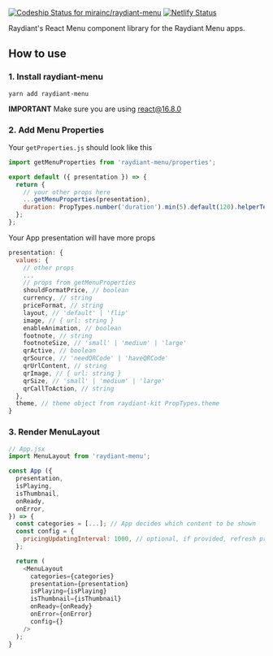 [![Codeship Status for mirainc/raydiant-menu](https://app.codeship.com/projects/3885e309-9d92-4362-8485-ea00332428b0/status?branch=main)](https://app.codeship.com/projects/447621)
[![Netlify Status](https://api.netlify.com/api/v1/badges/36c0b433-bcd5-4ba7-ae88-b10f0a967730/deploy-status)](https://app.netlify.com/sites/raydiant-menu/deploys)

Raydiant's React Menu component library for the Raydiant Menu apps.

## How to use
### 1. Install raydiant-menu
`yarn add raydiant-menu`

**IMPORTANT** Make sure you are using react@16.8.0

### 2. Add Menu Properties
Your `getProperties.js` should look like this
```js
import getMenuProperties from 'raydiant-menu/properties';

export default ({ presentation }) => {
  return {
    // your other props here
    ...getMenuProperties(presentation),
    duration: PropTypes.number('duration').min(5).default(120).helperText('time in seconds.'),
  };
};
```
Your App presentation will have more props
```js
presentation: {
  values: {
    // other props
    ...
    // props from getMenuProperties
    shouldFormatPrice, // boolean
    currency, // string
    priceFormat, // string
    layout, // 'default' | 'flip'
    image, // { url: string }
    enableAnimation, // boolean
    footnote, // string
    footnoteSize, // 'small' | 'medium' | 'large'
    qrActive, // boolean
    qrSource, // 'needQRCode' | 'haveQRCode'
    qrUrlContent, // string
    qrImage, // { url: string }
    qrSize, // 'small' | 'medium' | 'large'
    qrCallToAction, // string
  },
  theme, // theme object from raydiant-kit PropTypes.theme
}
```

### 3. Render MenuLayout
```js
// App.jsx
import MenuLayout from 'raydiant-menu';

const App ({
  presentation,
  isPlaying,
  isThumbnail,
  onReady,
  onError,
}) => {
  const categories = [...]; // App decides which content to be shown
  const config = {
    pricingUpdatingInterval: 1000, // optional, if provided, refresh prices every [pricingUpdatingInterval] miliseconds
  };

  return (
    <MenuLayout
      categories={categories}
      presentation={presentation}
      isPlaying={isPlaying}
      isThumbnail={isThumbnail}
      onReady={onReady}
      onError={onError}
      config={}
    />
  );
}
```

